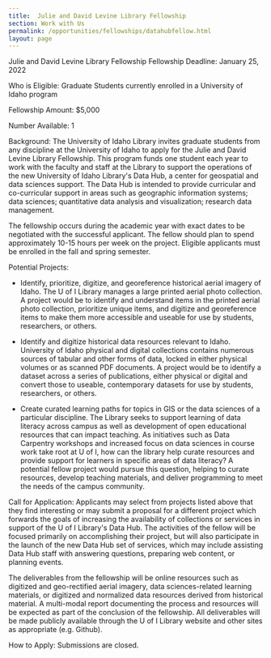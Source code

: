 ```yaml
---
title:  Julie and David Levine Library Fellowship
section: Work with Us
permalink: /opportunities/fellowships/datahubfellow.html
layout: page
---
```


Julie and David Levine Library Fellowship Fellowship
Deadline: January 25, 2022

Who is Eligible: Graduate Students currently enrolled in a University of Idaho program

Fellowship Amount: $5,000

Number Available: 1

Background: The University of Idaho Library invites graduate students from any discipline at the University of Idaho to apply for the Julie and David Levine Library Fellowship. This program funds one student each year to work with the faculty and staff at the Library to support the operations of the new University of Idaho Library's Data Hub, a center for geospatial and data sciences support. The Data Hub is intended to provide curricular and co-curricular support in areas such as geographic information systems; data sciences; quantitative data analysis and visualization; research data management.

The fellowship occurs during the academic year with exact dates to be negotiated with the successful applicant. The fellow should plan to spend approximately 10-15 hours per week on the project. Eligible applicants must be enrolled in the fall and spring semester.

Potential Projects:

- Identify, prioritize, digitize, and georeference historical aerial imagery of Idaho. The U of I Library
 manages a large printed aerial photo collection.  A project would be to identify and understand items in the printed aerial photo collection, prioritize unique items, and digitize and georeference items to make them more accessible and useable for use by students, researchers, or others.

- Identify and digitize historical data resources relevant to Idaho. University of Idaho physical and
 digital collections contains numerous sources of tabular and other forms of data, locked in either physical volumes or as scanned PDF documents.  A project would be to identify a dataset across a series of publications, either physical or digital and convert those to useable, contemporary datasets for use by students, researchers, or others.

- Create curated learning paths for topics in GIS or the data sciences of a particular discipline. The
 Library seeks to support learning of data literacy across campus as well as development of open educational resources that can impact teaching. As initiatives such as Data Carpentry workshops and increased focus on data sciences in course work take root at U of I, how can the library help curate resources and provide support for learners in specific areas of data literacy? A potential fellow project would pursue this question, helping to curate resources, develop teaching materials, and deliver programming to meet the needs of the campus community.

Call for Application: Applicants may select from projects listed above that they find interesting or may submit a proposal for a different project which forwards the goals of increasing the availability of collections or services in support of the U of I Library's Data Hub. The activities of the fellow will be focused primarily on accomplishing their project, but will also participate in the launch of the new Data Hub set of services, which may include assisting Data Hub staff with answering questions, preparing web content, or planning events.

The deliverables from the fellowship will be online resources such as digitized and geo-rectified aerial imagery, data sciences-related learning materials, or digitized and normalized data resources derived from historical material.  A multi-modal report documenting the process and resources will be expected as part of the conclusion of the fellowship.  All deliverables will be made publicly available through the U of I Library website and other sites as appropriate (e.g. Github).

How to Apply:
Submissions are closed.
